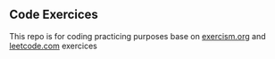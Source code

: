 ## Code Exercices

This repo is for coding practicing purposes base on [exercism.org](https://exercism.org/) and [leetcode.com](https://leetcode.com/) exercices